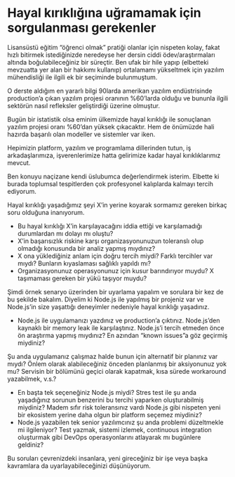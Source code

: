 # Hayal kırıklığına uğramamak için sorgulanması gerekenler

Lisansüstü eğitim “öğrenci olmak” pratiği olanlar için nispeten kolay, fakat
hızlı bitirmek istediğinizde neredeyse her dersin ciddi ödev/araştırmaları
altında boğulabileceğiniz bir süreçtir. Ben ufak bir hile yapıp (elbetteki
mevzuatta yer alan bir hakkımı kullanıp) ortalamamı yükseltmek için yazılım
mühendisliği ile ilgili ek bir seçiminde bulunmuştum.

O derste aldığım en yararlı bilgi 90larda amerikan yazılım endüstrisinde
production’a çıkan yazılım projesi oranının %60’larda olduğu ve bununla ilgili
sektörün nasıl refleksler geliştirdiği üzerine olmuştur.

Bugün bir istatistik olsa eminim ülkemizde hayal kırıklığı ile sonuçlanan
yazılım projesi oranı %60’dan yüksek çıkacaktır. Hem de önümüzde hali hazırda
başarılı olan modeller ve sistemler var iken.

Hepimizin platform, yazılım ve programlama dillerinden tutun, iş
arkadaşlarımıza, işverenlerimize hatta gelirimize kadar hayal kırıklıklarımız
mevcut.

Ben konuyu naçizane kendi üslubumca değerlendirmek isterim. Elbette ki burada
toplumsal tespitlerden çok profesyonel kalıplarda kalmayı tercih ediyorum.

Hayal kırıklığı yaşadığımız şeyi X’in yerine koyarak sormamız gereken birkaç
soru olduğuna inanıyorum.

- Bu hayal kırıklığı X’in karşılayacağını iddia ettiği ve karşılamadığı
  durumlardan mı dolayı mı oluştu?
- X’in başarısızlık riskine karşı organizasyonunuzun toleranslı olup olmadığı
  konusunda bir analiz yapmış mıydınız?
- X ona yüklediğiniz anlam için doğru tercih miydi? Farklı tercihler var mıydı?
  Bunların kıyaslaması sağlıklı yapıldı mı?
- Organizasyonunuz operasyonunuz için kusur barındırıyor muydu? X taşımaması
  gereken bir yükü taşıyor muydu?

Şimdi örnek senaryo üzerinden bir uyarlama yapalım ve sorulara bir kez de bu
şekilde bakalım. Diyelim ki Node.js ile yapılmış bir projeniz var ve Node.js’in
size yaşattığı deneyimler nedeniyle hayal kırıklığı yaşadınız.

- Node.js ile uygulamanızı yazdınız ve production’a çıktınız. Node.js’den
  kaynaklı bir memory leak ile karşılaştınız. Node.js’i tercih etmeden önce ön
  araştırma yapmış mıydınız? En azından “known issues”a göz geçirmiş miydiniz?

Şu anda uygulamanız çalışmaz halde bunun için alternatif bir planınız var mıydı?
Önlem olarak alabileceğiniz önceden planlanmış bir aksiyonunuz yok mu? Servisin
bir bölümünü geçici olarak kapatmak, kısa sürede workaround yazabilmek, v.s.?

- En başta tek seçeneğiniz Node.js miydi? Stres test ile şu anda yaşadığınız
  sorunun benzerini bu tercihi yaparken oluşturabilmiş miydiniz? Madem sıfır
  risk toleransınız vardı Node.js gibi nispeten yeni bir ekosistem yerine daha
  olgun bir platform seçemez miydiniz?
- Node.js yazabilen tek senior yazılımcınız şu anda problemi düzeltmekle mi
  ilgileniyor? Test yazmak, sistemi izlemek, continuous integration oluşturmak
  gibi DevOps operasyonlarını atlayarak mı bugünlere geldiniz?

Bu soruları çevrenizdeki insanlara, yeni gireceğiniz bir işe veya başka
kavramlara da uyarlayabileceğinizi düşünüyorum.
